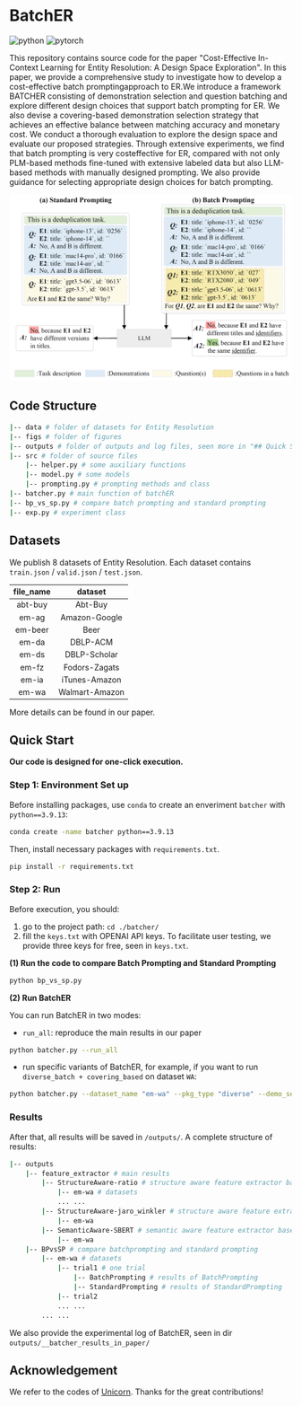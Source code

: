 # BatchER

![python](https://img.shields.io/badge/python-3.9.13-blue)
![pytorch](https://img.shields.io/badge/pytorch-2.0.1-brightgreen)

This repository contains source code for the paper "Cost-Effective In-Context Learning for Entity Resolution: A Design Space Exploration". In this paper, we provide a comprehensive study to investigate how to develop a cost-effective batch promptingapproach to ER.We introduce a framework BATCHER consisting of demonstration selection and question batching and explore different design choices that support batch prompting for ER. We also devise a covering-based demonstration selection strategy that achieves an effective balance between matching accuracy and monetary cost. We conduct a thorough evaluation to explore the design space and evaluate our proposed strategies. Through extensive experiments, we find that batch prompting is very costeffective for ER, compared with not only PLM-based methods fine-tuned with extensive labeled data but also LLM-based methods with manually designed prompting. We also provide guidance for selecting appropriate design choices for batch prompting.

<img src="figs/intro_fig.png" width="820" />

## Code Structure

```sh
|-- data # folder of datasets for Entity Resolution
|-- figs # folder of figures
|-- outputs # folder of outputs and log files, seen more in "## Quick Start / ### Results"
|-- src # folder of source files
    |-- helper.py # some auxiliary functions
    |-- model.py # some models
    |-- prompting.py # prompting methods and class
|-- batcher.py # main function of batchER
|-- bp_vs_sp.py # compare batch prompting and standard prompting
|-- exp.py # experiment class
```

## Datasets

We publish 8 datasets of Entity Resolution. Each dataset contains `train.json` / `valid.json` / `test.json`.

file_name | dataset
:----------:|:----------:
abt-buy | Abt-Buy
em-ag | Amazon-Google
em-beer | Beer
em-da | DBLP-ACM
em-ds | DBLP-Scholar
em-fz | Fodors-Zagats
em-ia | iTunes-Amazon
em-wa | Walmart-Amazon

More details can be found in our paper.

## Quick Start

**Our code is designed for one-click execution.**

### Step 1: Environment Set up

Before installing packages, use `conda` to create an enveriment `batcher` with `python==3.9.13`:

```bash
conda create -name batcher python==3.9.13
```

Then, install necessary packages with `requirements.txt`.

```bash
pip install -r requirements.txt
```

### Step 2: Run

Before execution, you should:

1. go to the project path: `cd ./batcher/`
2. fill the `keys.txt` with OPENAI API keys. To facilitate user testing, we provide three keys for free, seen in `keys.txt`.

**(1) Run the code to compare Batch Prompting and Standard Prompting**

```bash
python bp_vs_sp.py
```

**(2) Run BatchER**

You can run BatchER in two modes:

- `run_all`: reproduce the main results in our paper

```bash
python batcher.py --run_all
```

- run specific variants of BatchER, for example, if you want to run `diverse_batch + covering_based` on dataset `WA`:

```bash
python batcher.py --dataset_name "em-wa" --pkg_type "diverse" --demo_selection "covering"
```

### Results

After that, all results will be saved in `/outputs/`. A complete structure of results:

```sh
|-- outputs
    |-- feature_extractor # main results
        |-- StructureAware-ratio # structure aware feature extractor based on Levenshtein Ratio
            |-- em-wa # datasets
            ... ...
        |-- StructureAware-jaro_winkler # structure aware feature extractor based on jw similarity
            |-- em-wa
        |-- SemanticAware-SBERT # semantic aware feature extractor based on SBERT embedding
            |-- em-wa
    |-- BPvsSP # compare batchprompting and standard prompting
        |-- em-wa # datasets
            |-- trial1 # one trial
                |-- BatchPrompting # results of BatchPrompting
                |-- StandardPrompting # results of StandardPrompting
            |-- trial2
            ... ...
        ... ...
```

We also provide the experimental log of BatchER, seen in dir `outputs/__batcher_results_in_paper/`

## Acknowledgement

We refer to the codes of [Unicorn](https://github.com/ruc-datalab/Unicorn). Thanks for the great contributions!